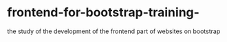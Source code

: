 # frontend-for-bootstrap-training-
 the study of the development of the frontend part of websites on bootstrap
